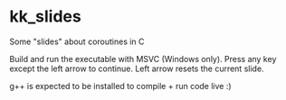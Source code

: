 # kk_slides
Some "slides" about coroutines in C

Build and run the executable with MSVC (Windows only). Press any key except the left arrow to continue. Left arrow resets the current slide.

g++ is expected to be installed to compile + run code live :)
